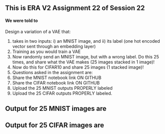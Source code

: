 ## This is ERA V2 Assignment 22 of Session 22
#### We were told to
Design a variation of a VAE that:

1) takes in two inputs:
  i) an MNIST image, and
  ii) its label (one hot encoded vector sent through an embedding layer)
2) Training as you would train a VAE
3) Now randomly send an MNIST image, but with a wrong label. Do this 25 times, and share what the VAE makes (25 images stacked in 1 image)!
4) Now do this for CIFAR10 and share 25 images (1 stacked image)!
5) Questions asked in the assignment are:
6) Share the MNIST notebook link ON GITHUB 
7) Share the CIFAR notebook link ON GITHUB 
8) Upload the 25 MNIST outputs PROPERLY labeled 
9) Upload the 25 CIFAR outputs PROPERLY labeled.


## Output for 25 MNIST images are

## Output for 25 CIFAR images are
